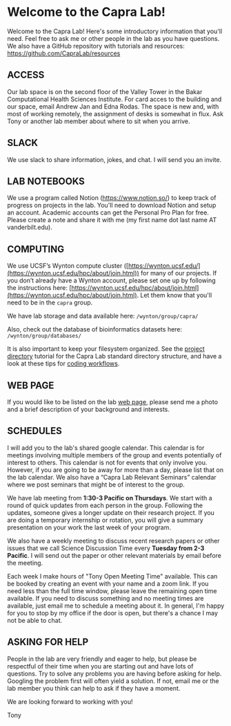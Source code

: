 # Welcome to the Capra Lab!
Welcome to the Capra Lab! Here's some introductory information that you'll need. Feel free to ask me or other people in the lab as you have questions. We also have a GitHub repository with tutorials and resources: https://github.com/CapraLab/resources

## ACCESS
Our lab space is on the second floor of the Valley Tower in the Bakar Computational Health Sciences Institute. For card acces to the building and our space, email Andrew Jan and Edna Rodas. The space is new and, with most of working remotely, the assignment of desks is somewhat in flux. Ask Tony or another lab member about where to sit when you arrive.

## SLACK
We use slack to share information, jokes, and chat. I will send you an invite.

## LAB NOTEBOOKS
We use a program called Notion (https://www.notion.so/) to keep track of progress on projects in the lab. You'll need to download Notion and setup an account. Academic accounts can get the Personal Pro Plan for free. Please create a note and share it with me (my first name dot last name AT vanderbilt.edu). 

## COMPUTING
We use UCSF’s Wynton compute cluster ([https://wynton.ucsf.edu/](https://wynton.ucsf.edu/hpc/about/join.html)) for many of our projects. If you don’t already have a Wynton account, please set one up by following the instructions here: [https://wynton.ucsf.edu/hpc/about/join.html](https://wynton.ucsf.edu/hpc/about/join.html). Let them know that you'll need to be in the `capra` group.

We have lab storage and data available here:
`/wynton/group/capra/`

Also, check out the database of bioinformatics datasets here:
`/wynton/group/databases/`

It is also important to keep your filesystem organized. See the [project directory](https://github.com/CapraLab/resources/blob/master/tutorials/directory_structure.md) tutorial for the Capra Lab standard directory structure, and have a look at these tips for [coding workflows](https://github.com/CapraLab/resources/blob/master/tutorials/reproducible_coding.md).

## WEB PAGE
If you would like to be listed on the lab [web page](http://www.capralab.org/), please send me a photo and a brief description of your background and interests.

## SCHEDULES
I will add you to the lab's shared google calendar. This calendar is for meetings involving multiple members of the group and events potentially of interest to others. This calendar is not for events that only involve you. However, if you are going to be away for more than a day, please list that on the lab calendar. We also have a “Capra Lab Relevant Seminars” calendar where we post seminars that might be of interest to the group.

We have lab meeting from **1:30-3 Pacific on Thursdays**. We start with a round of quick updates from each person in the group. Following the updates, someone gives a longer update on their research project. If you are doing a temporary internship or rotation, you will give a summary presentation on your work the last week of your program.

We also have a weekly meeting to discuss recent research papers or other issues that we call Science Discussion Time every **Tuesday from 2-3 Pacific**. I will send out the paper or other relevant materials by email before the meeting.

Each week I make hours of "Tony Open Meeting Time" available. This can be booked by creating an event with your name and a zoom link. If you need less than the full time window, please leave the remaining open time available. If you need to discuss something and no meeting times are available, just email me to schedule a meeting about it. In general, I'm happy for you to stop by my office if the door is open, but there's a chance I may not be able to chat.

## ASKING FOR HELP
People in the lab are very friendly and eager to help, but please be respectful of their time when you are starting out and have lots of questions. Try to solve any problems you are having before asking for help. Googling the problem first will often yield a solution. If not, email me or the lab member you think can help to ask if they have a moment.

We are looking forward to working with you!

Tony
